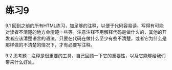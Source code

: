 # 练习9

9.1 回到之前的所有HTML练习，加足够的注释，以便于代码容易读、写得有可能对读者不清楚的地方会清楚一些等。注意注释不用解释代码是做什么的，其他的开发者应该清楚语言的语法。只要在代码在做什么至少有些不清楚，或者它为什么是那样做的不清楚的情况下，才有必要写注释。

9.2 思考题：注释是很重要的工具，自己回顾一下它的重要性，以及它能够给我们带来什么好处。